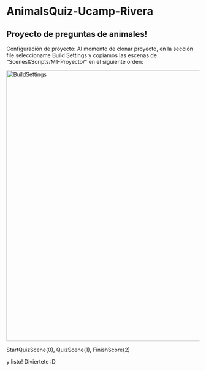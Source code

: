 # AnimalsQuiz-Ucamp-Rivera
Proyecto de preguntas de animales!
---------------------------------
Configuración de proyecto: 
Al momento de clonar proyecto, en la sección file seleccioname Build Settings y copiamos las escenas de "Scenes&Scripts/M1-Proyecto/" en el siguiente orden:
  
  <img width="705" alt="BuildSettings" src="https://user-images.githubusercontent.com/88514682/216803135-7c047e4b-8680-4181-bb8a-f05be7b29c4d.png">
  
  StartQuizScene(0),
  QuizScene(1),
  FinishScore(2)
 
 
y listo! Diviertete :D
